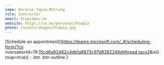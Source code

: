 ```yaml
---
name: Horacio Tapia-McClung
role: Instructor
email: htapia@uv.mx
website: https://uv.mx/personal/htapia
photo: /assets/images/htapia.jpg
---
```


[Schedule an appointment](https://teams.microsoft.com/_#/scheduling-form/?co
nversationId=19:15cd6a92462c4db1a6873c97d8282249@thread.tacv2&isGroup=true){
: .btn .btn-outline }
